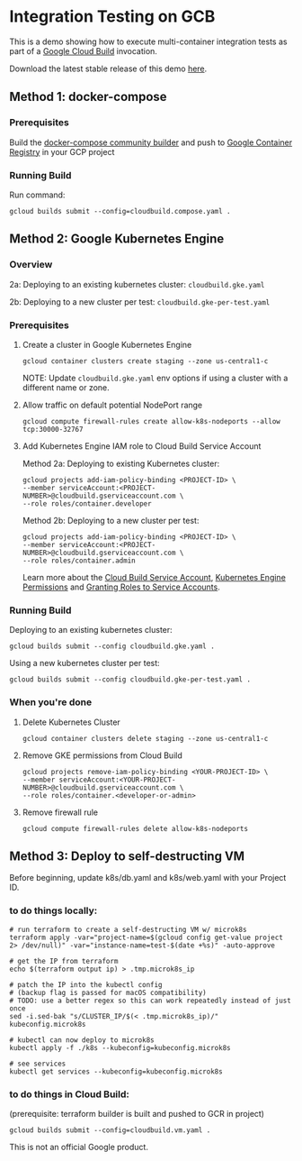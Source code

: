 # Integration Testing on GCB
This is a demo showing how to execute multi-container integration tests as part of a [Google Cloud Build](https://cloud.google.com/cloud-build/) invocation.

Download the latest stable release of this demo [here](https://github.com/GoogleCloudPlatform/cloudbuild-integration-testing/releases).

## Method 1: docker-compose
### Prerequisites

Build the [docker-compose community builder](https://github.com/GoogleCloudPlatform/cloud-builders-community/tree/master/docker-compose) and push to [Google Container Registry](https://cloud.google.com/container-registry/) in your GCP project

### Running Build

Run command:
```
gcloud builds submit --config=cloudbuild.compose.yaml .
```

## Method 2: Google Kubernetes Engine
### Overview
2a: Deploying to an existing kubernetes cluster: `cloudbuild.gke.yaml`

2b: Deploying to a new cluster per test: `cloudbuild.gke-per-test.yaml`

### Prerequisites

1.  Create a cluster in Google Kubernetes Engine
    ```
    gcloud container clusters create staging --zone us-central1-c
    ```

    NOTE: Update `cloudbuild.gke.yaml` env options if using a cluster with a different name or zone. 

1. Allow traffic on default potential NodePort range
    ```
    gcloud compute firewall-rules create allow-k8s-nodeports --allow tcp:30000-32767
    ```

1. Add Kubernetes Engine IAM role to Cloud Build Service Account

    Method 2a: Deploying to existing Kubernetes cluster:
    ```
    gcloud projects add-iam-policy-binding <PROJECT-ID> \ 
    --member serviceAccount:<PROJECT-NUMBER>@cloudbuild.gserviceaccount.com \
    --role roles/container.developer
    ```

    Method 2b: Deploying to a new cluster per test: 
    ```
    gcloud projects add-iam-policy-binding <PROJECT-ID> \ 
    --member serviceAccount:<PROJECT-NUMBER>@cloudbuild.gserviceaccount.com \
    --role roles/container.admin
    ```

    Learn more about the [Cloud Build Service Account](https://cloud.google.com/cloud-build/docs/securing-builds/set-service-account-permissions#what_is_the_service_account), [Kubernetes Engine Permissions](https://cloud.google.com/kubernetes-engine/docs/how-to/iam) and [Granting Roles to Service Accounts](https://cloud.google.com/iam/docs/granting-roles-to-service-accounts#granting_access_to_a_service_account_for_a_resource).

### Running Build

Deploying to an existing kubernetes cluster:
```
gcloud builds submit --config cloudbuild.gke.yaml .
```

Using a new kubernetes cluster per test:
```
gcloud builds submit --config cloudbuild.gke-per-test.yaml .
```


### When you're done
1. Delete Kubernetes Cluster
    ```
    gcloud container clusters delete staging --zone us-central1-c
    ```
1. Remove GKE permissions from Cloud Build
    ```
    gcloud projects remove-iam-policy-binding <YOUR-PROJECT-ID> \ 
    --member serviceAccount:<YOUR-PROJECT-NUMBER>@cloudbuild.gserviceaccount.com \
    --role roles/container.<developer-or-admin>
    ```
1. Remove firewall rule
    ```
    gcloud compute firewall-rules delete allow-k8s-nodeports
    ```


## Method 3: Deploy to self-destructing VM

Before beginning, update k8s/db.yaml and k8s/web.yaml with your Project ID.

### to do things locally:
```
# run terraform to create a self-destructing VM w/ microk8s
terraform apply -var="project-name=$(gcloud config get-value project 2> /dev/null)" -var="instance-name=test-$(date +%s)" -auto-approve

# get the IP from terraform
echo $(terraform output ip) > .tmp.microk8s_ip

# patch the IP into the kubectl config
# (backup flag is passed for macOS compatibility)
# TODO: use a better regex so this can work repeatedly instead of just once
sed -i.sed-bak "s/CLUSTER_IP/$(< .tmp.microk8s_ip)/" kubeconfig.microk8s

# kubectl can now deploy to microk8s
kubectl apply -f ./k8s --kubeconfig=kubeconfig.microk8s

# see services
kubectl get services --kubeconfig=kubeconfig.microk8s
```

### to do things in Cloud Build:
(prerequisite: terraform builder is built and pushed to GCR in project)
```
gcloud builds submit --config=cloudbuild.vm.yaml .
```



This is not an official Google product.
